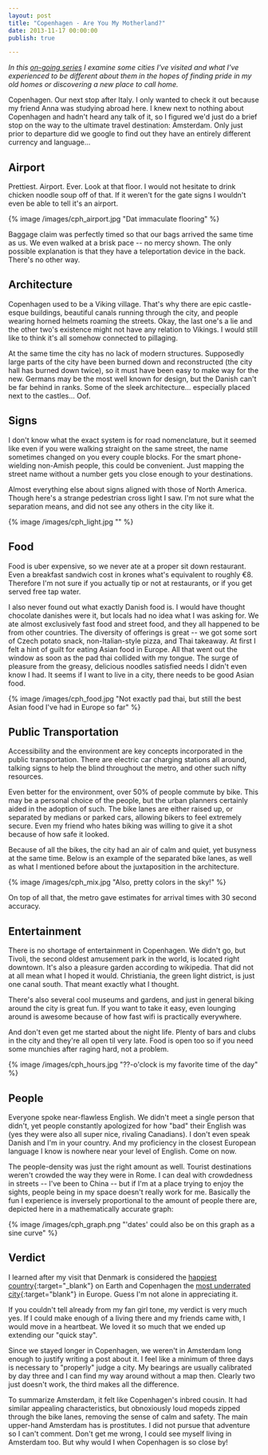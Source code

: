 ```yaml
---
layout: post
title: "Copenhagen - Are You My Motherland?"
date: 2013-11-17 00:00:00
publish: true

---
```


_In this [on-going series](/blog/are-you-my-motherland) I examine some cities 
I've visited and what I've experienced to be different about them in the hopes 
of finding pride in my old homes or discovering a new place to call home._

Copenhagen. Our next stop after Italy. I only wanted to check it out because my 
friend Anna was studying abroad here. I knew next to nothing about Copenhagen 
and hadn't heard any talk of it, so I figured we'd just do a brief stop on the 
way to the ultimate travel destination: Amsterdam. Only just prior to departure 
did we google to find out they have an entirely different currency and 
language...

## Airport ##

Prettiest. Airport. Ever. Look at that floor. I would not hesitate to drink 
chicken noodle soup off of that. If it weren't for the gate signs I wouldn't 
even be able to tell it's an airport.

{% image /images/cph_airport.jpg "Dat immaculate flooring" %}

Baggage claim was perfectly timed so that our bags arrived the same time as us. 
We even walked at a brisk pace -- no mercy shown.  The only possible explanation 
is that they have a teleportation device in the back. There's no other way.


## Architecture ##

Copenhagen used to be a Viking village. That's why there are epic castle-esque 
buildings, beautiful canals running through the city, and people wearing horned 
helmets roaming the streets. Okay, the last one's a lie and the other two's 
existence might not have any relation to Vikings. I would still like to think 
it's all somehow connected to pillaging.

At the same time the city has no lack of modern structures. Supposedly large 
parts of the city have been burned down and reconstructed (the city hall has 
burned down twice), so it must have been easy to make way for the new. Germans 
may be the most well known for design, but the Danish can't be far behind in 
ranks.  Some of the sleek architecture... especially placed next to the 
castles... Oof.

## Signs ##

I don't know what the exact system is for road nomenclature, but it seemed like 
even if you were walking straight on the same street, the name sometimes changed 
on you every couple blocks. For the smart phone-wielding non-Amish people, this 
could be convenient. Just mapping the street name without a number gets you 
close enough to your destinations.

Almost everything else about signs aligned with those of North America. Though 
here's a strange pedestrian cross light I saw. I'm not sure what the separation 
means, and did not see any others in the city like it.

{% image /images/cph_light.jpg "" %}


## Food ##

Food is uber expensive, so we never ate at a proper sit down restaurant. Even a 
breakfast sandwich cost in krones what's equivalent to roughly €8. Therefore I'm 
not sure if you actually tip or not at restaurants, or if you get served free 
tap water.

I also never found out what exactly Danish food is. I would have thought 
chocolate danishes were it, but locals had no idea what I was asking for. We ate 
almost exclusively fast food and street food, and they all happened to be from 
other countries. The diversity of offerings is great -- we got some sort of 
Czech potato snack, non-Italian-style pizza, and Thai takeaway.  At first I felt 
a hint of guilt for eating Asian food in Europe. All that went out the window as 
soon as the pad thai collided with my tongue. The surge of pleasure from the 
greasy, delicious noodles satisfied needs I didn't even know I had. It seems if 
I want to live in a city, there needs to be good Asian food.

{% image /images/cph_food.jpg "Not exactly pad thai, but still the best Asian food I've had in Europe so far" %}

## Public Transportation ##

Accessibility and the environment are key concepts incorporated in the public 
transportation. There are electric car charging stations all around, talking 
signs to help the blind throughout the metro, and other such nifty resources.

Even better for the environment, over 50% of people commute by bike. This may be 
a personal choice of the people, but the urban planners certainly aided in the 
adoption of such. The bike lanes are either raised up, or separated by medians 
or parked cars, allowing bikers to feel extremely secure. Even my friend who 
hates biking was willing to give it a shot because of how safe it looked.

Because of all the bikes, the city had an air of calm and quiet, yet busyness at 
the same time. Below is an example of the separated bike lanes, as well as what 
I mentioned before about the juxtaposition in the architecture.

{% image /images/cph_mix.jpg "Also, pretty colors in the sky!" %}

On top of all that, the metro gave estimates for arrival times with 30 second 
accuracy.

## Entertainment ##

There is no shortage of entertainment in Copenhagen. We didn't go, but Tivoli, 
the second oldest amusement park in the world, is located right downtown. It's 
also a pleasure garden according to wikipedia. That did not at all mean what I 
hoped it would. Christiania, the green light district, is just one canal south. 
That meant exactly what I thought.

There's also several cool museums and gardens, and just in general biking around 
the city is great fun. If you want to take it easy, even lounging around is 
awesome because of how fast wifi is practically everywhere.

And don't even get me started about the night life. Plenty of bars and clubs in 
the city and they're all open til very late. Food is open too so if you need 
some munchies after raging hard, not a problem.

{% image /images/cph_hours.jpg "??-o'clock is my favorite time of the day" %}

## People ##

Everyone spoke near-flawless English. We didn't meet a single person that 
didn't, yet people constantly apologized for how "bad" their English was (yes 
they were also all super nice, rivaling Canadians). I don't even speak Danish 
and I'm in your country.  And my proficiency in the closest European language I 
know is nowhere near your level of English. Come on now.

The people-density was just the right amount as well. Tourist destinations 
weren't crowded the way they were in Rome. I can deal with crowdedness in 
streets -- I've been to China -- but if I'm at a place trying to enjoy the 
sights, people being in my space doesn't really work for me. Basically the fun I 
experience is inversely proportional to the amount of people there are, depicted 
here in a mathematically accurate graph:

{% image /images/cph_graph.png "'dates' could also be on this graph as a sine curve" %}

## Verdict ##

I learned after my visit that Denmark is considered the [happiest country](http://www.huffingtonpost.com/2013/10/22/denmark-happiest-country_n_4070761.html){:target="_blank"} on Earth and Copenhagen the [most underrated city](http://www.escapehere.com/destination/10-most-beautiful-and-underrated-cities-in-europe/10/){:target="blank"} in Europe. Guess I'm not alone in appreciating it.

If you couldn't tell already from my fan girl tone, my verdict is very much yes. 
If I could make enough of a living there and my friends came with, I would move 
in a heartbeat. We loved it so much that we ended up extending our "quick stay".

Since we stayed longer in Copenhagen, we weren't in Amsterdam long enough to 
 justify writing a post about it. I feel like a minimum of three days is 
 necessary to "properly" judge a city. My bearings are usually calibrated by day 
 three and I can find my way around without a map then. Clearly two just doesn't 
 work, the third makes all the difference.

To summarize Amsterdam, it felt like Copenhagen's inbred cousin. It had similar 
appealing characteristics, but obnoxiously loud mopeds zipped through the bike 
lanes, removing the sense of calm and safety. The main upper-hand Amsterdam has 
is prostitutes. I did not pursue that adventure so I can't comment. Don't get me 
wrong, I could see myself living in Amsterdam too. But why would I when 
Copenhagen is so close by!

